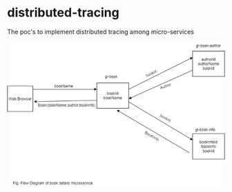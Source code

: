# distributed-tracing
The poc's to implement distributed tracing among micro-services

![alt text](assests/images/flowdiagram_of_bookdetails_microservice.jpg)
